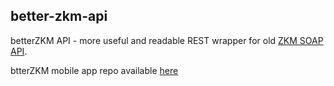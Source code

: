## better-zkm-api

betterZKM API - more useful and readable REST wrapper for old [ZKM SOAP API](http://www.rozklad.zkm.elblag.com.pl).

btterZKM mobile app repo available [here](https://github.com/bemolxd/better-zkm-mobile)
